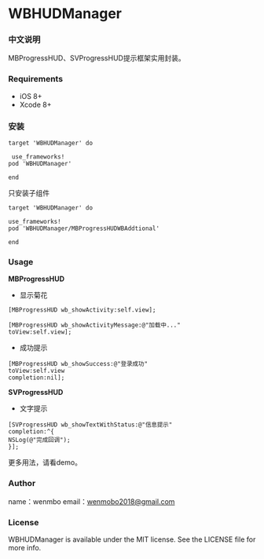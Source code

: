 # WBHUDManager

### 中文说明

MBProgressHUD、SVProgressHUD提示框架实用封装。

### Requirements

- iOS 8+
- Xcode 8+

### 安装

```
target 'WBHUDManager' do

 use_frameworks!
pod 'WBHUDManager'

end
```
只安装子组件
```
target 'WBHUDManager' do

use_frameworks!
pod 'WBHUDManager/MBProgressHUDWBAddtional'

end
```

### Usage

**MBProgressHUD**
- 显示菊花
```
[MBProgressHUD wb_showActivity:self.view];

[MBProgressHUD wb_showActivityMessage:@"加载中..."
toView:self.view];
```

- 成功提示
```
[MBProgressHUD wb_showSuccess:@"登录成功"
toView:self.view
completion:nil];
```

**SVProgressHUD**
- 文字提示
```
[SVProgressHUD wb_showTextWithStatus:@"信息提示"
completion:^{
NSLog(@"完成回调");
}];
```
更多用法，请看demo。

### Author

name：wenmbo
email：wenmobo2018@gmail.com

### License

WBHUDManager is available under the MIT license. See the LICENSE file for more info.
